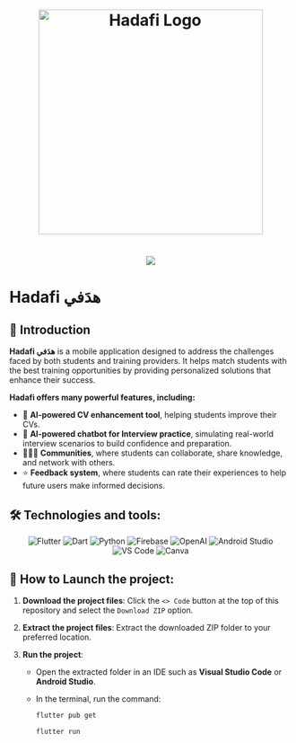 <h1 align="center">
    <img src="Hadafi/images/GP1logo-1.jpg" alt="Hadafi Logo" width="400"/>
</h1>

<h1 align="center">
    <img src="https://readme-typing-svg.herokuapp.com/?font=Righteous&size=35&center=true&vCenter=true&width=500&height=70&duration=4000&color=00BFFF&lines=Hi+There!+👋;+We+are+Hadafi+Team!;" />
</h1>

# Hadafi هدَفي 

## 🌟 Introduction 
**Hadafi هدَفي** is a mobile application designed to address the challenges faced by both students and training providers. It helps match students with the best training opportunities by providing personalized solutions that enhance their success.

**Hadafi offers many powerful features, including:**
- 🚀 **AI-powered CV enhancement tool**, helping students improve their CVs.
- 🤖 **AI-powered chatbot for Interview practice**, simulating real-world interview scenarios to build confidence and preparation.
- 🧑‍🤝‍🧑 **Communities**, where students can collaborate, share knowledge, and network with others.
- ⭐ **Feedback system**, where students can rate their experiences to help future users make informed decisions.

</p></p>

## 🛠️ Technologies and tools:

<p align="center">
  <img src="https://img.shields.io/badge/Flutter-00BFFF?style=for-the-badge&logo=flutter&logoColor=white" alt="Flutter" />
  <img src="https://img.shields.io/badge/Dart-00CED1?style=for-the-badge&logo=dart&logoColor=white" alt="Dart" />
  <img src="https://img.shields.io/badge/Python-4682B4?style=for-the-badge&logo=python&logoColor=white" alt="Python" />
  <img src="https://img.shields.io/badge/Firebase-40E0D0?style=for-the-badge&logo=firebase&logoColor=black" alt="Firebase" />
  <img src="https://img.shields.io/badge/OpenAI-00BFFF?style=for-the-badge&logo=openai&logoColor=white" alt="OpenAI" />
  <img src="https://img.shields.io/badge/Android_Studio-1E90FF?style=for-the-badge&logo=android-studio&logoColor=white" alt="Android Studio" />
  <img src="https://img.shields.io/badge/Visual_Studio_Code-4682B4?style=for-the-badge&logo=visual-studio-code&logoColor=white" alt="VS Code" />
  <img src="https://img.shields.io/badge/Canva-40E0D0?style=for-the-badge&logo=canva&logoColor=white" alt="Canva" />
</p></p>

## 🚀 How to Launch the project:

1. **Download the project files**:
   Click the `<> Code` button at the top of this repository and select the `Download ZIP` option.

2. **Extract the project files**:
   Extract the downloaded ZIP folder to your preferred location.

3. **Run the project**:
   - Open the extracted folder in an IDE such as **Visual Studio Code** or **Android Studio**.
   - In the terminal, run the command:
  
     ```bash
     flutter pub get
     ```
     ```bash
     flutter run
     ```

